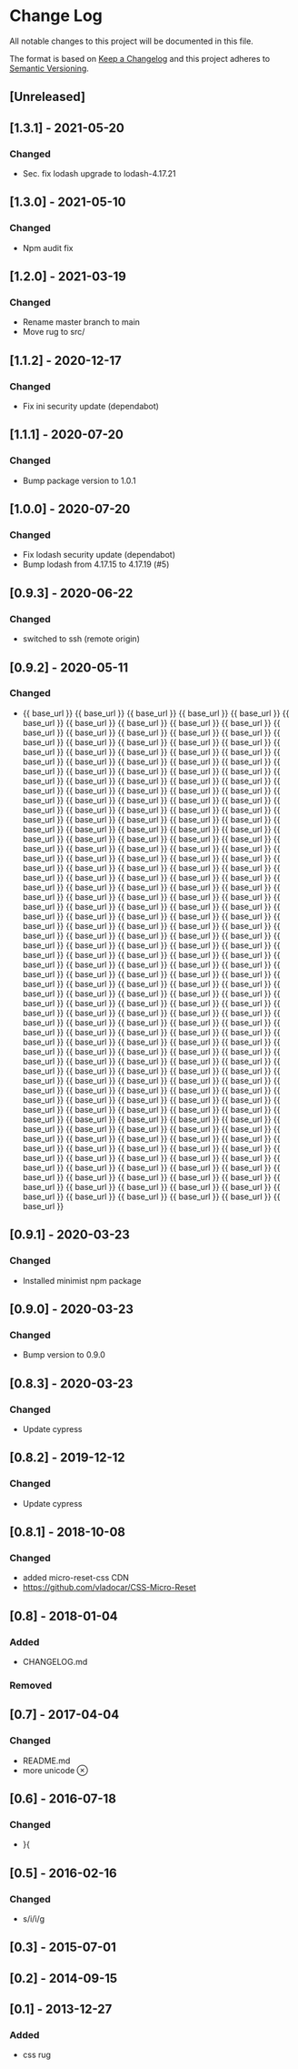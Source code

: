 # Change Log

All notable changes to this project will be documented in this file.

The format is based on [Keep a Changelog](http://keepachangelog.com/)
and this project adheres to [Semantic Versioning](http://semver.org/).

## [Unreleased]

## [1.3.1] - 2021-05-20
### Changed
- Sec. fix lodash upgrade to lodash-4.17.21

## [1.3.0] - 2021-05-10
### Changed
- Npm audit fix

## [1.2.0] - 2021-03-19
### Changed
- Rename master branch to main
- Move rug to src/

## [1.1.2] - 2020-12-17
### Changed
- Fix ini security update (dependabot)

## [1.1.1] - 2020-07-20
### Changed
- Bump package version to 1.0.1

## [1.0.0] - 2020-07-20
### Changed
- Fix lodash security update (dependabot)
- Bump lodash from 4.17.15 to 4.17.19 (#5)

## [0.9.3] - 2020-06-22
### Changed
- switched to ssh (remote origin)

## [0.9.2] - 2020-05-11
### Changed
- {{ base_url }} {{ base_url  }} {{ base_url }} {{ base_url  }} {{ base_url }} {{ base_url  }} {{ base_url }} {{ base_url  }} {{ base_url }} {{ base_url  }} {{ base_url }} {{ base_url  }} {{ base_url }} {{ base_url  }} {{ base_url }} {{ base_url  }} {{ base_url }} {{ base_url  }} {{ base_url }} {{ base_url  }} {{ base_url }} {{ base_url  }} {{ base_url }} {{ base_url  }} {{ base_url }} {{ base_url  }} {{ base_url }} {{ base_url  }} {{ base_url }} {{ base_url  }} {{ base_url }} {{ base_url  }} {{ base_url }} {{ base_url  }} {{ base_url }} {{ base_url  }} {{ base_url }} {{ base_url  }} {{ base_url }} {{ base_url  }} {{ base_url }} {{ base_url  }} {{ base_url }} {{ base_url  }} {{ base_url }} {{ base_url  }} {{ base_url }} {{ base_url  }} {{ base_url }} {{ base_url  }} {{ base_url }} {{ base_url  }} {{ base_url }} {{ base_url  }} {{ base_url }} {{ base_url  }} {{ base_url }} {{ base_url  }} {{ base_url }} {{ base_url  }} {{ base_url }} {{ base_url  }} {{ base_url }} {{ base_url  }} {{ base_url }} {{ base_url  }} {{ base_url }} {{ base_url  }} {{ base_url }} {{ base_url  }} {{ base_url }} {{ base_url  }} {{ base_url }} {{ base_url  }} {{ base_url }} {{ base_url  }} {{ base_url }} {{ base_url  }} {{ base_url }} {{ base_url  }} {{ base_url }} {{ base_url  }} {{ base_url }} {{ base_url  }} {{ base_url }} {{ base_url  }} {{ base_url }} {{ base_url  }} {{ base_url }} {{ base_url  }} {{ base_url }} {{ base_url  }} {{ base_url }} {{ base_url  }} {{ base_url }} {{ base_url  }} {{ base_url }} {{ base_url  }} {{ base_url }} {{ base_url  }} {{ base_url }} {{ base_url  }} {{ base_url }} {{ base_url  }} {{ base_url }} {{ base_url  }} {{ base_url }} {{ base_url  }} {{ base_url }} {{ base_url  }} {{ base_url }} {{ base_url  }} {{ base_url }} {{ base_url  }} {{ base_url }} {{ base_url  }} {{ base_url }} {{ base_url  }} {{ base_url }} {{ base_url  }} {{ base_url }} {{ base_url  }} {{ base_url }} {{ base_url  }} {{ base_url }} {{ base_url  }} {{ base_url }} {{ base_url  }} {{ base_url }} {{ base_url  }} {{ base_url }} {{ base_url  }} {{ base_url }} {{ base_url  }} {{ base_url }} {{ base_url  }} {{ base_url }} {{ base_url  }} {{ base_url }} {{ base_url  }} {{ base_url }} {{ base_url  }} {{ base_url }} {{ base_url  }} {{ base_url }} {{ base_url  }} {{ base_url }} {{ base_url  }} {{ base_url }} {{ base_url  }} {{ base_url }} {{ base_url  }} {{ base_url }} {{ base_url  }} {{ base_url }} {{ base_url  }} {{ base_url }} {{ base_url  }} {{ base_url }} {{ base_url  }} {{ base_url }} {{ base_url  }} {{ base_url }} {{ base_url  }} {{ base_url }} {{ base_url  }} {{ base_url }} {{ base_url  }} {{ base_url }} {{ base_url  }} {{ base_url }} {{ base_url  }} {{ base_url }} {{ base_url  }} {{ base_url }} {{ base_url  }} {{ base_url }} {{ base_url  }} {{ base_url }} {{ base_url  }} {{ base_url }} {{ base_url  }} {{ base_url }} {{ base_url  }} {{ base_url }} {{ base_url  }} {{ base_url }} {{ base_url  }} {{ base_url }} {{ base_url  }} {{ base_url }} {{ base_url  }} {{ base_url }} {{ base_url  }} {{ base_url }} {{ base_url  }} {{ base_url }} {{ base_url  }} {{ base_url }} {{ base_url  }} {{ base_url }} {{ base_url  }} {{ base_url }} {{ base_url  }} {{ base_url }} {{ base_url  }} {{ base_url }} {{ base_url  }} {{ base_url }} {{ base_url  }} {{ base_url }} {{ base_url  }} {{ base_url }} {{ base_url  }} {{ base_url }} {{ base_url  }} {{ base_url }} {{ base_url  }} {{ base_url }} {{ base_url  }} {{ base_url }} {{ base_url  }} {{ base_url }} {{ base_url  }} {{ base_url }} {{ base_url  }} {{ base_url }} {{ base_url  }} {{ base_url }} {{ base_url  }} {{ base_url }} {{ base_url  }} {{ base_url }} {{ base_url  }} {{ base_url }} {{ base_url  }} {{ base_url }} {{ base_url  }} {{ base_url }} {{ base_url  }} {{ base_url }} {{ base_url  }} {{ base_url }} {{ base_url  }} {{ base_url }} {{ base_url  }} {{ base_url }} {{ base_url  }} {{ base_url }} {{ base_url  }} {{ base_url }} {{ base_url  }} {{ base_url }} {{ base_url  }} {{ base_url }} {{ base_url  }}

## [0.9.1] - 2020-03-23
### Changed
- Installed minimist npm package

## [0.9.0] - 2020-03-23
### Changed
- Bump version to 0.9.0

## [0.8.3] - 2020-03-23
### Changed
- Update cypress
 
## [0.8.2] - 2019-12-12
### Changed
- Update cypress

## [0.8.1] - 2018-10-08
### Changed
- added micro-reset-css CDN
- https://github.com/vladocar/CSS-Micro-Reset

## [0.8] - 2018-01-04
### Added
- CHANGELOG.md
### Removed

## [0.7] - 2017-04-04
### Changed
- README.md
- more unicode &otimes;

## [0.6] - 2016-07-18
### Changed
- }{

## [0.5] - 2016-02-16
### Changed
- s/i/&#0236;/g

## [0.3] - 2015-07-01

## [0.2] - 2014-09-15

## [0.1] - 2013-12-27
### Added
- css rug

